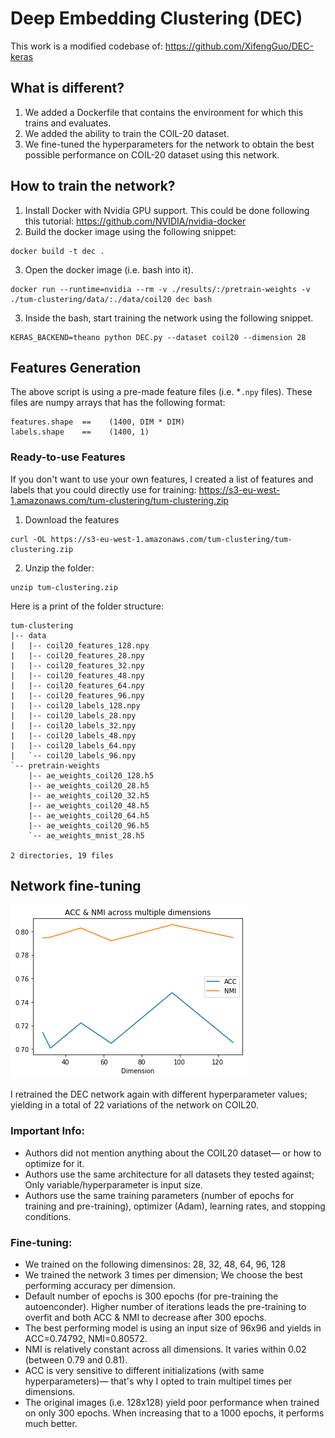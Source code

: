 # Deep Embedding Clustering (DEC)

This work is a modified codebase of: https://github.com/XifengGuo/DEC-keras

## What is different?
1. We added a Dockerfile that contains the environment for which this trains and evaluates.
2. We added the ability to train the COIL-20 dataset.
3. We fine-tuned the hyperparameters for the network to obtain the best possible performance on COIL-20 dataset using this network.

## How to train the network?

1. Install Docker with Nvidia GPU support. This could be done following this tutorial: https://github.com/NVIDIA/nvidia-docker
2. Build the docker image using the following snippet:
```
docker build -t dec .
```
3. Open the docker image (i.e. bash into it).
```
docker run --runtime=nvidia --rm -v ./results/:/pretrain-weights -v ./tum-clustering/data/:./data/coil20 dec bash
```
3. Inside the bash, start training the network using the following snippet.
```
KERAS_BACKEND=theano python DEC.py --dataset coil20 --dimension 28
```

## Features Generation

The above script is using a pre-made feature files (i.e. *`.npy` files). These files are numpy arrays that has the following format:
```
features.shape  ==    (1400, DIM * DIM)
labels.shape    ==    (1400, 1)
```

### Ready-to-use Features

If you don't want to use your own features, I created a list of features and labels that you could directly use for training: https://s3-eu-west-1.amazonaws.com/tum-clustering/tum-clustering.zip

1. Download the features
```
curl -OL https://s3-eu-west-1.amazonaws.com/tum-clustering/tum-clustering.zip
```
2. Unzip the folder:
```
unzip tum-clustering.zip
```

Here is a print of the folder structure:
```
tum-clustering
|-- data
|   |-- coil20_features_128.npy
|   |-- coil20_features_28.npy
|   |-- coil20_features_32.npy
|   |-- coil20_features_48.npy
|   |-- coil20_features_64.npy
|   |-- coil20_features_96.npy
|   |-- coil20_labels_128.npy
|   |-- coil20_labels_28.npy
|   |-- coil20_labels_32.npy
|   |-- coil20_labels_48.npy
|   |-- coil20_labels_64.npy
|   `-- coil20_labels_96.npy
`-- pretrain-weights
    |-- ae_weights_coil20_128.h5
    |-- ae_weights_coil20_28.h5
    |-- ae_weights_coil20_32.h5
    |-- ae_weights_coil20_48.h5
    |-- ae_weights_coil20_64.h5
    |-- ae_weights_coil20_96.h5
    `-- ae_weights_mnist_28.h5

2 directories, 19 files
```

## Network fine-tuning

![Finetune Comparison](dec-finetune.png)

I retrained the DEC network again with different hyperparameter values; yielding in a total of 22 variations of the network on COIL20.

### Important Info:
- Authors did not mention anything about the COIL20 dataset— or how to optimize for it.
- Authors use the same architecture for all datasets they tested against; Only variable/hyperparameter is input size.
- Authors use the same training parameters (number of epochs for training and pre-training), optimizer (Adam), learning rates, and stopping conditions.

### Fine-tuning:
- We trained on the following dimensinos: 28, 32, 48, 64, 96, 128
- We trained the network 3 times per dimension; We choose the best performing accuracy per dimension.
- Default number of epochs is 300 epochs (for pre-training the autoenconder).
Higher number of iterations leads the pre-training to overfit and both ACC & NMI to decrease after 300 epochs.
- The best performing model is using an input size of 96x96 and yields in ACC=0.74792, NMI=0.80572.
- NMI is relatively constant across all dimensions. It varies within 0.02 (between 0.79 and 0.81).
- ACC is very sensitive to different initializations (with same hyperparameters)— that's why I opted to train multipel times per dimensions.
- The original images (i.e. 128x128) yield poor performance when trained on only 300 epochs. When increasing that to a 1000 epochs, it performs much better.
